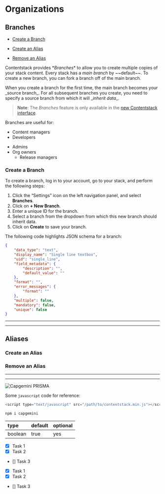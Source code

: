# Organizations

## Branches
* [Create a Branch](#create-a-branch)

* [Create an Alias](#create-an-alias)

* [Remove an Alias](#remove-an-alias)

Contentstack provides \**Branches** to allow you to create multiple copies of your stack content. Every stack has a *main branch* by \~~default~~. To create a new branch, you can fork a branch off of the main branch.

When you create a branch for the first time, the main branch becomes your \_source branch_. For all subsequent branches you create, you need to specify a source branch from which it will \__inherit data__.

> **Note**: The *Branches* feature is only available in the [new Contentstack interface][new-app].

Branches are useful for:
* Content managers
* Developers
- Admins
- Org owners
    - Release managers

### Create a Branch
To create a branch, log in to your account, go to your stack, and perform the following steps:
1. Click the “Settings” icon on the left navigation panel, and select **Branches**.
2. Click on **+ New Branch**.
3. Enter a unique ID for the branch.
4. Select a branch from the dropdown from which this new branch should inherit data.
5. Click on **Create** to save your branch.

The following code highlights JSON schema for a branch:

```json
{
    "data_type": "text",
    "display_name": "Single line textbox",
    "uid": "single_line",
    "field_metadata": {
        "description": "",
        "default_value": ""
    },
    "format": "",
    "error_messages": {
        "format": ""
    },
    "multiple": false,
    "mandatory": false,
    "unique": false
}
```
---
___
## Aliases
### Create an Alias
### Remove an Alias
---
___

![Capgemini PRISMA][prisma-app]

Some `javascript` code for reference:
```javascript
<script type="text/javascript" src="/path/to/contentstack.min.js"></script>;
```

```bash
npm i capgemini
```

| type    | default | optional |
| :------- | :------- | :-------- |
| boolean | true    | yes      |

- [x] Task 1
- [x] Task 2
- [] Task 3

* [x] Task 1
* [x] Task 2
* [] Task 3

[new-app]: https://www.contentstack.com/docs/new-contentstack "Venus Interface"
[prisma-app]: https://gitlab.acidspace.nl/cge-prisma/prisma/-/blob/development/Help/Help%20source/risktool_helpfiles_troubleshooting_files/image001.png